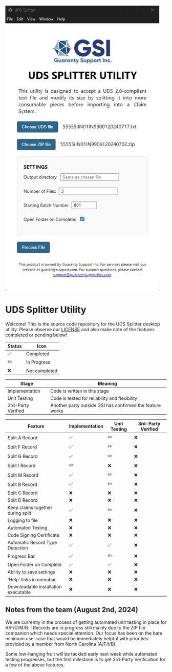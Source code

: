![uds-splitter-screenshot.png](uds-splitter-screenshot.png)

# UDS Splitter Utility 
Welcome! This is the source code repository for the UDS Splitter desktop utility. Please observe our [LICENSE](LICENSE)
and also make note of the features completed or pending below!

| Status             | Icon          |
|--------------------|---------------|
| :white_check_mark: | Completed     |
| :pencil2:          | In Progress   |
| :x:                | Not completed |


| Stage              | Meaning                                                   |
|--------------------|-----------------------------------------------------------|
| Implementation     | Code is written in this stage                             |
| Unit Testing       | Code is tested for reliability and flexibility            |
| 3rd-Party Verified | Another party outside GSI has confirmed the feature works |


| Feature                              | Implementation     | Unit Testing       | 3rd-Party Verified |
|--------------------------------------|--------------------|--------------------|--------------------|
| Split A Record                       | :white_check_mark: | :pencil2:          | :x:                |
| Split F Record                       | :white_check_mark: | :pencil2:          | :x:                |
| Split G Record                       | :white_check_mark: | :pencil2:          | :x:                |
| Split I Record                       | :pencil2:          | :x:                | :x:                |
| Split M Record                       | :white_check_mark: | :pencil2:          | :x:                |
| Split B Record                       | :white_check_mark: | :pencil2:          | :x:                |
| Split C Record                       | :x:                | :x:                | :x:                |
| Split D Record                       | :x:                | :x:                | :x:                |
| Keep claims together during split    | :white_check_mark: | :pencil2:          | :x:                |
| Logging to file                      | :x:                | :x:                | :x:                |
| Automated Testing                    | :x:                | :x:                | :x:                |
| Code Signing Certificate             | :x:                | :x:                | :x:                |
| Automatic Record Type Detection      | :white_check_mark: | :white_check_mark: | :x:                |
| Progress Bar                         | :white_check_mark: | :pencil2:          | :x:                |
| Open Folder on Complete              | :white_check_mark: | :white_check_mark: | :x:                |
| Ability to save settings             | :x:                | :x:                | :x:                |
| 'Help' links in menubar              | :x:                | :x:                | :x:                |
| Downloadable installation executable | :x:                | :x:                | :x:                |

## Notes from the team (August 2nd, 2024)
We are currently in the process of getting automated unit testing in place for A/F/G/M/B. I Records are in progress
still mainly due to the ZIP file companion which needs special attention. Our focus has been on the bare minimum use-case
that would be immediately helpful with priorities provided by a member from North Carolina (A/F/I/B).

Some low-hanging fruit will be tackled early next week while automated testing progresses, but the first milestone is
to get 3rd-Party Verification for a few of the above features.